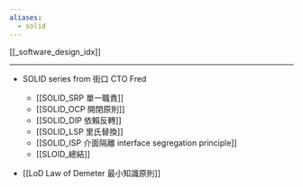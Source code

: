 ```yaml
---
aliases:
  - solid
---
```



[[_software_design_idx]]


---
- SOLID series from 街口 CTO Fred
	- [[SOLID_SRP 單一職責]]
	- [[SOLID_OCP 開閉原則]]
	- [[SOLID_DIP 依賴反轉]]
	- [[SOLID_LSP 里氏替換]]
	- [[SOLID_ISP 介面隔離 interface segregation principle]]
	- [[SLOID_總結]]



- [[LoD Law of Demeter 最小知識原則]]







